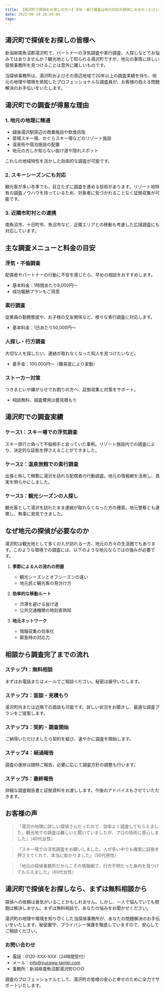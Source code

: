 ```yaml
---
title: 【湯沢町で探偵をお探しの方へ】浮気・素行調査は地元対応の探偵にお任せください
date: 2025-06-19 20:04:04
tags:
---
```


## 湯沢町で探偵をお探しの皆様へ

新潟県南魚沼郡湯沢町で、パートナーの浮気調査や素行調査、人探しなどでお悩みではありませんか？観光地として知られる湯沢町ですが、地元の事情に詳しい探偵事務所を見つけることは意外に難しいものです。

当探偵事務所は、湯沢町およびその周辺地域で20年以上の調査実績を持ち、地元の地理や環境を熟知したプロフェッショナルな調査員が、お客様の抱える問題解決のお手伝いをいたします。

## 湯沢町での調査が得意な理由

### 1. 地元の地理に精通
- 越後湯沢駅周辺の商業施設や飲食店街
- 苗場スキー場、かぐらスキー場などのリゾート施設
- 温泉街や宿泊施設の配置
- 地元の方しか知らない抜け道や隠れスポット

これらの地域特性を活かした効率的な調査が可能です。

### 2. スキーシーズンにも対応
観光客が多い冬季でも、目立たずに調査を進める技術があります。リゾート地特有の調査ノウハウを持っているため、対象者に気づかれることなく証拠収集が可能です。

### 3. 近隣市町村との連携
南魚沼市、十日町市、魚沼市など、近隣エリアとの移動も考慮した広域調査にも対応しています。

## 主な調査メニューと料金の目安

### 浮気・不倫調査
配偶者やパートナーの行動に不安を感じたら、早めの相談をおすすめします。
- 基本料金：1時間あたり8,000円〜
- 成功報酬プランもご用意

### 素行調査
従業員の勤務態度や、お子様の交友関係など、様々な素行調査に対応します。
- 基本料金：1日あたり50,000円〜

### 人探し・行方調査
大切な人を探したい、連絡が取れなくなった知人を見つけたいなど。
- 着手金：100,000円〜（難易度により変動）

### ストーカー対策
つきまといや嫌がらせでお困りの方へ、証拠収集と対策をサポート。
- 相談無料、調査費用は要見積もり

## 湯沢町での調査実績

### ケース1：スキー場での浮気調査
スキー旅行と偽って不倫相手と会っていた事例。リゾート施設内での調査により、決定的な証拠を押さえることができました。

### ケース2：温泉旅館での素行調査
出張と称して頻繁に湯沢を訪れる配偶者の行動調査。地元の情報網を活用し、真実を明らかにしました。

### ケース3：観光シーズンの人探し
観光客として湯沢を訪れたまま連絡が取れなくなった方の捜索。地元警察とも連携し、無事に発見できました。

## なぜ地元の探偵が必要なのか

湯沢町は観光地として多くの人が訪れる一方、地元の方々の生活圏でもあります。このような環境での調査には、以下のような地元ならではの強みが必要です。

1. **季節による人の流れの把握**
   - 観光シーズンとオフシーズンの違い
   - 地元民と観光客の見分け方

2. **効率的な移動ルート**
   - 渋滞を避ける抜け道
   - 公共交通機関の時刻表熟知

3. **地元ネットワーク**
   - 情報収集の効率化
   - 緊急時の対応力

## 相談から調査完了までの流れ

### ステップ1：無料相談
まずはお電話またはメールでご相談ください。秘密は厳守いたします。

### ステップ2：面談・見積もり
湯沢町内または近隣での面談も可能です。詳しい状況をお聞きし、最適な調査プランをご提案します。

### ステップ3：契約・調査開始
ご納得いただけましたら契約を結び、速やかに調査を開始します。

### ステップ4：経過報告
調査の進捗は随時ご報告。必要に応じて調査方針の調整も行います。

### ステップ5：最終報告
詳細な調査報告書と証拠資料をお渡しします。今後のアドバイスもさせていただきます。

## お客様の声

> 「湯沢の地理に詳しい探偵さんだったので、効率よく調査してもらえました。観光地での調査は難しいと聞いていましたが、プロの技術に感心しました」（40代女性）

> 「スキー場での浮気調査をお願いしました。人が多い中でも確実に証拠を押さえてくれて、本当に助かりました」（50代男性）

> 「地元の探偵事務所だからこその情報網で、行方不明だった身内を見つけてもらえました」（60代女性）

## 湯沢町で探偵をお探しなら、まずは無料相談から

探偵への依頼は勇気がいることかもしれません。しかし、一人で悩んでいても問題は解決しません。まずは無料相談で、あなたの悩みをお聞かせください。

湯沢町の地理や環境を知り尽くした当探偵事務所が、あなたの問題解決のお手伝いをいたします。秘密厳守、プライバシー保護を徹底していますので、安心してご相談ください。

### お問い合わせ
- 電話：0120-XXX-XXX（24時間受付）
- メール：info@yuzawa-tantei.com
- 事務所：新潟県南魚沼郡湯沢町○○○

調査のプロフェッショナルとして、湯沢町の皆様の安心と幸せのために全力でサポートいたします。
